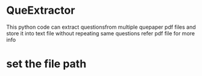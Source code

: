 # QueExtractor
This python code can extract questionsfrom multiple quepaper pdf files and store it into text file without repeating same questions
refer pdf file for more info
# set the file path
